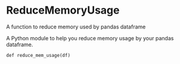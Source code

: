 # ReduceMemoryUsage
A function to reduce memory used by pandas dataframe

A Python module to help you reduce memory usage by your pandas dataframe.

`def reduce_mem_usage(df)`

